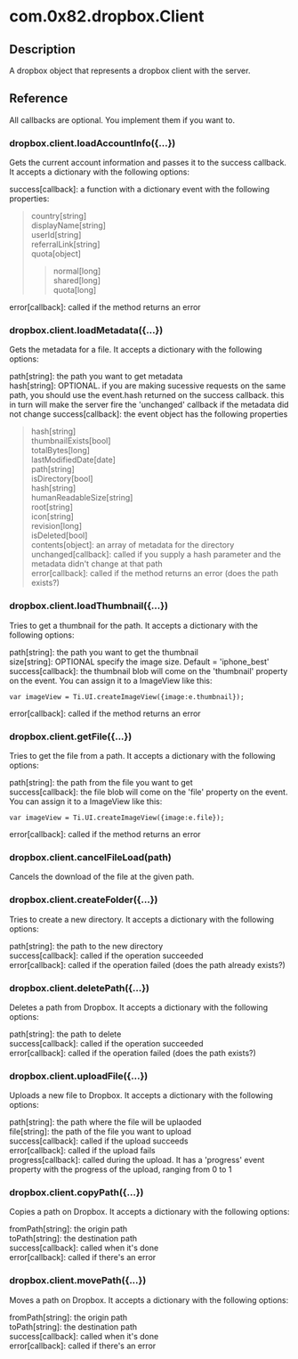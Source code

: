 # com.0x82.dropbox.Client

## Description

A dropbox object that represents a dropbox client with the server.

## Reference

All callbacks are optional. You implement them if you want to.

### dropbox.client.loadAccountInfo({...})

Gets the current account information and passes it to the success callback. It accepts a dictionary with the following options:

success[callback]: a function with a dictionary event with the following properties:
> country[string]<br />
> displayName[string]<br />
> userId[string]<br />
> referralLink[string]<br />
> quota[object]<br />
>> normal[long]<br />
>> shared[long]<br />
>> quota[long]<br />

error[callback]: called if the method returns an error

### dropbox.client.loadMetadata({...})

Gets the metadata for a file. It accepts a dictionary with the following options:

path[string]: the path you want to get metadata<br />
hash[string]: OPTIONAL. if you are making sucessive requests on the same path, you should use the event.hash returned on the success callback. this in turn will make the server fire the 'unchanged' callback if the metadata did not change
success[callback]: the event object has the following properties<br/>
> hash[string]<br />
> thumbnailExists[bool]<br />
> totalBytes[long]<br />
> lastModifiedDate[date]<br />
> path[string]<br />
> isDirectory[bool]<br />
> hash[string]<br />
> humanReadableSize[string]<br />
> root[string]<br />
> icon[string]<br />
> revision[long]<br />
> isDeleted[bool]<br />
> contents[object]: an array of metadata for the directory<br />
unchanged[callback]: called if you supply a hash parameter and the metadata didn't change at that path<br />
error[callback]: called if the method returns an error (does the path exists?)

### dropbox.client.loadThumbnail({...})

Tries to get a thumbnail for the path. It accepts a dictionary with the following options:

path[string]: the path you want to get the thumbnail<br />
size[string]: OPTIONAL specify the image size. Default = 'iphone_best'<br />
success[callback]: the thumbnail blob will come on the 'thumbnail' property on the event. You can assign it to a ImageView like this:

    var imageView = Ti.UI.createImageView({image:e.thumbnail});

error[callback]: called if the method returns an error

### dropbox.client.getFile({...})

Tries to get the file from a path. It accepts a dictionary with the following options:

path[string]: the path from the file you want to get<br />
success[callback]: the file blob will come on the 'file' property on the event. You can assign it to a ImageView like this:

    var imageView = Ti.UI.createImageView({image:e.file});

error[callback]: called if the method returns an error

### dropbox.client.cancelFileLoad(path)

Cancels the download of the file at the given path.

### dropbox.client.createFolder({...})

Tries to create a new directory. It accepts a dictionary with the following options:

path[string]: the path to the new directory<br />
success[callback]: called if the operation succeeded<br />
error[callback]: called if the operation failed (does the path already exists?)

### dropbox.client.deletePath({...})

Deletes a path from Dropbox. It accepts a dictionary with the following options:

path[string]: the path to delete<br />
success[callback]: called if the operation succeeded<br />
error[callback]: called if the operation failed (does the path exists?)

### dropbox.client.uploadFile({...})

Uploads a new file to Dropbox. It accepts a dictionary with the following options:

path[string]: the path where the file will be uplaoded<br />
file[string]: the path of the file you want to upload<br />
success[callback]: called if the upload succeeds<br />
error[callback]: called if the upload fails<br />
progress[callback]: called during the upload. It has a 'progress' event property with the progress of the upload, ranging from 0 to 1

### dropbox.client.copyPath({...})

Copies a path on Dropbox. It accepts a dictionary with the following options:

fromPath[string]: the origin path<br />
toPath[string]: the destination path<br />
success[callback]: called when it's done<br />
error[callback]: called if there's an error

### dropbox.client.movePath({...})

Moves a path on Dropbox. It accepts a dictionary with the following options:

fromPath[string]: the origin path<br />
toPath[string]: the destination path<br />
success[callback]: called when it's done<br />
error[callback]: called if there's an error

